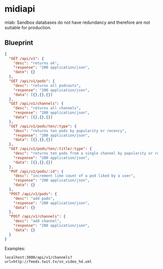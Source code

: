 # midiapi

mlab: Sandbox databases do not have redundancy and therefore are not suitable for production.

## Blueprint 
```json
{
  "GET /api/v1": {
    "desc": "returns ok",
    "response": "200 application/json",
    "date": {}
  },
  "GET /api/v1/pods": {
    "desc": "returns all podcasts",
    "response": "200 application/json",
    "data": [{},{},{}]
  },
  "GET /api/v1/channels": {
    "desc": "returns all channels",
    "response": "200 application/json",
    "data": [{},{},{}]
  },
  "GET /api/v1/pods/ten/:type": {
    "desc": "returns ten pods by popularity or recency",
    "response": "200 application/json",
    "data": [{},{},{}]
  },
  "GET /api/v1/pods/ten/:title/:type": {
    "desc": "returns ten pods from a single channel by popularity or recency",
    "response": "200 application/json",
    "data": [{},{},{}]
  },
  "PUT /api/v1/pods/:id": {
    "desc": "increment like count of a pod liked by a user",
    "response": "200 application/json",
    "data": {}
  },
  "POST /api/v1/pods": {
    "desc": "add pods",
    "response": "200 application/json",
    "data": {}
  },
  "POST /api/v1/channels": {
    "desc": "add channel",
    "response": "200 application/json",
    "data": {}
  }
}
```

Examples: 

    localhost:3000/api/v1/channels?url=http://feeds.twit.tv/sn_video_hd.xml